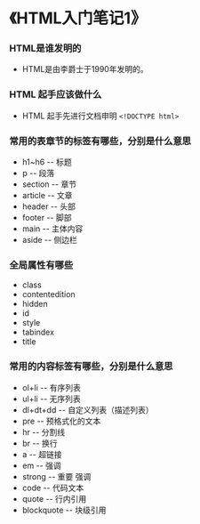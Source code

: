 # 《HTML入门笔记1》

### HTML是谁发明的

* HTML是由李爵士于1990年发明的。

### HTML 起手应该做什么

* HTML 起手先进行文档申明 ```<!DOCTYPE html>```

### 常用的表章节的标签有哪些，分别是什么意思

* h1~h6 -- 标题
* p -- 段落
* section -- 章节
* article -- 文章
* header -- 头部
* footer -- 脚部
* main -- 主体内容
* aside -- 侧边栏

### 全局属性有哪些

* class
* contentedition
* hidden
* id
* style
* tabindex
* title

### 常用的内容标签有哪些，分别是什么意思

* ol+li -- 有序列表
* ul+li -- 无序列表
* dl+dt+dd -- 自定义列表（描述列表）
* pre -- 预格式化的文本
* hr -- 分割线
* br -- 换行
* a -- 超链接
* em -- 强调
* strong -- 重要 强调
* code -- 代码文本
* quote -- 行内引用
* blockquote -- 块级引用
